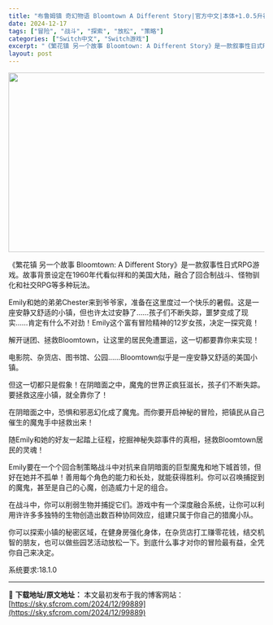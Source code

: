 ```yaml
---
title: "布鲁姆镇 奇幻物语 Bloomtown A Different Story|官方中文|本体+1.0.5升补|NSZ|原版|"
date: 2024-12-17
tags: ["冒险", "战斗", "探索", "放松", "策略"]
categories: ["Switch中文", "Switch游戏"]
excerpt: "《繁花镇 另一个故事 Bloomtown: A Different Story》是一款叙事性日式RPG游戏。故事背景设定在1960年代看似祥和的美国大陆，融合了回合制战斗、怪物驯化和社交RPG等多种玩法。 Emily和她的弟弟Chester来到爷爷家，准备在这里度过一个快乐的暑假。这是一座安静又舒适&hellip;"
layout: post
---
```


<img class="aligncenter size-full wp-image-99873" src="https://sky.sfcrom.com/wp-content/uploads/2024/12/2024121709140213.webp" alt="" width="616" height="353" />

《繁花镇 另一个故事 Bloomtown: A Different Story》是一款叙事性日式RPG游戏。故事背景设定在1960年代看似祥和的美国大陆，融合了回合制战斗、怪物驯化和社交RPG等多种玩法。

Emily和她的弟弟Chester来到爷爷家，准备在这里度过一个快乐的暑假。这是一座安静又舒适的小镇，但也许太过安静了……孩子们不断失踪，噩梦变成了现实……肯定有什么不对劲！Emily这个富有冒险精神的12岁女孩，决定一探究竟！

解开谜团、拯救Bloomtown，让这里的居民免遭噩运，这一切都要靠你来实现！

电影院、杂货店、图书馆、公园……Bloomtown似乎是一座安静又舒适的美国小镇。

但这一切都只是假象！在阴暗面之中，魔鬼的世界正疯狂滋长，孩子们不断失踪。要拯救这座小镇，就全靠你了！

在阴暗面之中，恐惧和邪恶幻化成了魔鬼。而你要开启神秘的冒险，把镇民从自己催生的魔鬼手中拯救出来！

随Emily和她的好友一起踏上征程，挖掘神秘失踪事件的真相，拯救Bloomtown居民的灵魂！

Emily要在一个个回合制策略战斗中对抗来自阴暗面的巨型魔鬼和地下城首领，但好在她并不孤单！善用每个角色的能力和长处，就能获得胜利。你可以召唤捕捉到的魔鬼，甚至是自己的心魔，创造威力十足的组合。

在战斗中，你可以削弱生物并捕捉它们。游戏中有一个深度融合系统，让你可以利用许许多多独特的生物创造出数百种协同效应，组建只属于你自己的猎魔小队。

你可以探索小镇的秘密区域，在健身房强化身体，在杂货店打工赚零花钱，结交机智的朋友，也可以做些园艺活动放松一下。到底什么事才对你的冒险最有益，全凭你自己来决定。

系统要求:18.1.0

---
📖 **下载地址/原文地址：** 本文最初发布于我的博客网站：[https://sky.sfcrom.com/2024/12/99889](https://sky.sfcrom.com/2024/12/99889)
